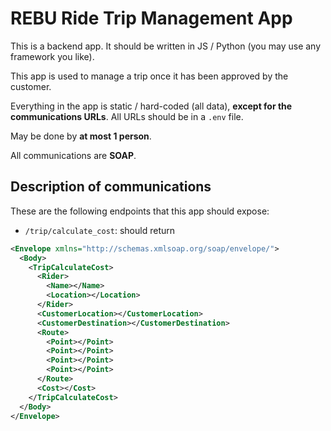 # REBU Ride Trip Management App

This is a backend app. It should be written in JS / Python (you may use any framework you like).

This app is used to manage a trip once it has been approved by the customer.

Everything in the app is static / hard-coded (all data), **except for the communications URLs**. All URLs should be in a `.env` file.

May be done by **at most 1 person**.

All communications are **SOAP**.

## Description of communications

These are the following endpoints that this app should expose:

- `/trip/calculate_cost`: should return

```xml
<Envelope xmlns="http://schemas.xmlsoap.org/soap/envelope/">
  <Body>
    <TripCalculateCost>
      <Rider>
        <Name></Name>
        <Location></Location>
      </Rider>
      <CustomerLocation></CustomerLocation>
      <CustomerDestination></CustomerDestination>
      <Route>
        <Point></Point>
        <Point></Point>
        <Point></Point>
        <Point></Point>
      </Route>
      <Cost></Cost>
    </TripCalculateCost>
  </Body>
</Envelope>
```
